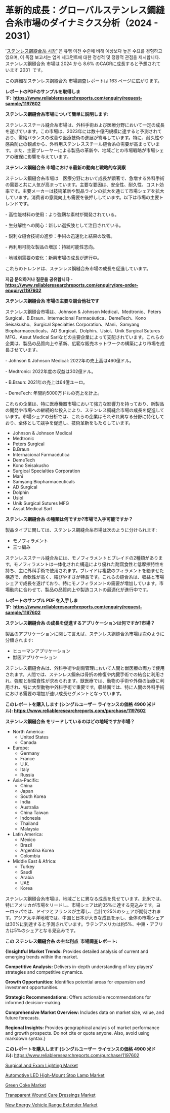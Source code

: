 <p><h1>革新的成長：グローバルステンレス鋼縫合糸市場のダイナミクス分析（2024 - 2031）</h1></p><p>'<a href="https://www.reliableresearchreports.com/stainless-steel-suture-r1197602?utm_campaign=107&utm_medium=36&utm_source=Github&utm_content=ia&utm_term=10112024&utm_id=stainless-steel-suture">ステンレス鋼縫合糸 시장'</a>'은 유행 이전 수준에 비해 예상보다 높은 수요를 경험하고 있으며, 이 독점 보고서는 업계 세그먼트에 대한 정성적 및 정량적 관점을 제시합니다. ステンレス鋼縫合糸 市場は 2024 から 8.6% のCAGRに成長すると予想されています 2031&nbsp; です。</p>
<p>この詳細なステンレス鋼縫合糸 市場調査レポートは 163 ページに広がります。</p>
<p><strong>レポートのPDFのサンプルを取得します</strong><strong>:&nbsp;&nbsp;<a href="https://www.reliableresearchreports.com/enquiry/request-sample/1197602?utm_campaign=107&utm_medium=36&utm_source=Github&utm_content=ia&utm_term=10112024&utm_id=stainless-steel-suture">https://www.reliableresearchreports.com/enquiry/request-sample/1197602</a></strong></p>
<p><strong>ステンレス鋼縫合糸市場について簡単に説明します:</strong></p>
<p><p>ステンレススチール縫合糸市場は、外科手術および医療分野において一定の成長を遂げています。この市場は、2023年には数十億円規模に達すると予測されており、需給バランスの改善や医療技術の進展が寄与しています。特に、耐久性や感染防止の観点から、外科用ステンレススチール縫合糸の需要が高まっています。また、主要プレーヤーによる製品の革新や、地域ごとの市場戦略が市場シェアの確保に影響を与えています。</p></p>
<p><strong>ステンレス鋼縫合糸 市場における最新の動向と戦略的な洞察</strong></p>
<p><p>ステンレス鋼縫合糸市場は　医療分野において成長が顕著で、急増する外科手術の需要と共に人気が高まっています。主要な要因は、安全性、耐久性、コスト効率です。主要メーカーは技術革新や製品ラインの拡大を通じて市場シェアを拡大しています。消費者の意識向上も需要を後押ししています。以下は市場の主要トレンドです。</p><p>- 高性能材料の使用：より強靭な素材が開発されている。</p><p>- 生分解性への関心：新しい選択肢として注目されている。</p><p>- 鋭利な縫合技術の進歩：手術の迅速化と結果の改善。</p><p>- 再利用可能な製品の増加：持続可能性志向。</p><p>- 地域別需要の変化：新興市場の成長が進行中。 </p><p>これらのトレンドは、ステンレス鋼縫合糸市場の成長を促進しています。</p></p>
<p><strong>지금 문의하거나 질문을 공유합니다</strong><strong>&nbsp;</strong>-<strong><a href="https://www.reliableresearchreports.com/enquiry/pre-order-enquiry/1197602?utm_campaign=107&utm_medium=36&utm_source=Github&utm_content=ia&utm_term=10112024&utm_id=stainless-steel-suture">https://www.reliableresearchreports.com/enquiry/pre-order-enquiry/1197602</a></strong></p>
<p><strong>ステンレス鋼縫合糸 市場の主要な競合他社です</strong></p>
<p><p>ステンレス鋼縫合市場は、Johnson & Johnson Medical、Medtronic、Peters Surgical、B.Braun、Internacional Farmacéutica、DemeTech、Kono Seisakusho、Surgical Specialties Corporation、Mani、Samyang Biopharmaceuticals、AD Surgical、Dolphin、Usiol、Unik Surgical Sutures MFG、Assut Medical Sarlなどの主要企業によって支配されています。これらの企業は、製品の品質向上や革新、広範な販売ネットワークの構築により市場を成長させています。</p><p>- Johnson & Johnson Medical: 2022年の売上高は460億ドル。</p><p>- Medtronic: 2022年度の収益は302億ドル。</p><p>- B.Braun: 2021年の売上は64億ユーロ。</p><p>- DemeTech: 年間約5000万ドルの売上を計上。</p><p>これらの企業は、特に医療機器市場において強力な影響力を持っており、新製品の開発や市場への継続的な投入により、ステンレス鋼縫合市場の成長を促進しています。市場シェアの分析では、これらの企業はそれぞれ異なる分野に特化しており、全体として競争を促進し、技術革新をもたらしています。</p></p>
<p><ul><li>Johnson & Johnson Medical</li><li>Medtronic</li><li>Peters Surgical</li><li>B.Braun</li><li>Internacional Farmacéutica</li><li>DemeTech</li><li>Kono Seisakusho</li><li>Surgical Specialties Corporation</li><li>Mani</li><li>Samyang Biopharmaceuticals</li><li>AD Surgical</li><li>Dolphin</li><li>Usiol</li><li>Unik Surgical Sutures MFG</li><li>Assut Medical Sarl</li></ul></p>
<p><strong>ステンレス鋼縫合糸 の種類は何ですか?市場で入手可能ですか？</strong></p>
<p>製品タイプに関しては、ステンレス鋼縫合糸市場は次のように分けられます:</p>
<p><ul><li>モノフィラメント</li><li>三つ編み</li></ul></p>
<p><p>ステンレススチール縫合糸には、モノフィラメントとブレイドの2種類があります。モノフィラメントは一体化された構造により優れた耐腐食性と低摩擦特性を持ち、主に外科手術で使用されます。ブレイドは複数のフィラメントを絡ませた構造で、柔軟性が高く、結びやすさが特長です。これらの縫合糸は、収益と市場シェアで成長を遂げており、特にモノフィラメントの需要が増加しています。市場動向に合わせて、製品の品質向上や製造コストの最適化が進行中です。</p></p>
<p><strong>レポートのサンプル PDF を入手します:&nbsp;</strong><strong>&nbsp;<a href="https://www.reliableresearchreports.com/enquiry/request-sample/1197602?utm_campaign=107&utm_medium=36&utm_source=Github&utm_content=ia&utm_term=10112024&utm_id=stainless-steel-suture">https://www.reliableresearchreports.com/enquiry/request-sample/1197602</a></strong></p>
<p><strong>ステンレス鋼縫合糸 の成長を促進するアプリケーションは何ですか?市場？</strong></p>
<p>製品のアプリケーションに関して言えば、ステンレス鋼縫合糸市場は次のように分類されます:</p>
<p><ul><li>ヒューマンアプリケーション</li><li>獣医アプリケーション</li></ul></p>
<p><p>ステンレス鋼縫合糸は、外科手術や創傷管理において人間と獣医療の両方で使用されます。人間では、ステンレス鋼糸は骨折の修復や内臓手術での結合に利用され、強度と耐腐食性が求められます。獣医療では、動物の手術や外傷の治療に利用され、特に大型動物や外科手術で重要です。収益面では、特に人間の外科手術における需要の増加が速い成長セグメントとなっています。</p></p>
<p><strong>このレポートを購入します (シングルユーザー ライセンスの価格 4900 米ドル):</strong><strong>&nbsp;<a href="https://www.reliableresearchreports.com/purchase/1197602?utm_campaign=107&utm_medium=36&utm_source=Github&utm_content=ia&utm_term=10112024&utm_id=stainless-steel-suture">https://www.reliableresearchreports.com/purchase/1197602</a></strong></p>
<p><strong>ステンレス鋼縫合糸 をリードしているのはどの地域ですか市場？</strong></p>
<p><ul>
    <li>
        North America:
        <ul>
            <li>United States</li>
            <li>Canada</li>
        </ul>
    </li>
    <li>
        Europe:
        <ul>
            <li>Germany</li>
            <li>France</li>
            <li>U.K.</li>
            <li>Italy</li>
            <li>Russia</li>
        </ul>
    </li>
    <li>
        Asia-Pacific:
        <ul>
            <li>China</li>
            <li>Japan</li>
            <li>South Korea</li>
            <li>India</li>
            <li>Australia</li>
            <li>China Taiwan</li>
            <li>Indonesia</li>
            <li>Thailand</li>
            <li>Malaysia</li>
        </ul>
    </li>
    <li>
        Latin America:
        <ul>
            <li>Mexico</li>
            <li>Brazil</li>
            <li>Argentina Korea</li>
            <li>Colombia</li>
        </ul>
    </li>
    <li>
        Middle East & Africa:
        <ul>
            <li>Turkey</li>
            <li>Saudi</li>
            <li>Arabia</li>
            <li>UAE</li>
            <li>Korea</li>
        </ul>
    </li>
    </ul></p>
<p><p>ステンレス鋼縫合糸市場は、地域ごとに異なる成長を見せています。北米では、特にアメリカが市場をリードし、市場シェアは約35%に達する見込みです。ヨーロッパでは、ドイツとフランスが主導し、合計で25%のシェアが期待されます。アジア太平洋地域では、中国と日本が大きな成長を示し、全体の市場シェアは30%に到達すると予測されています。ラテンアメリカは約5%、中東・アフリカは5%のシェアとなる見込みです。</p></p>
<p><strong>この ステンレス鋼縫合糸 の主な利点&nbsp; 市場調査レポート:</strong></p>
<p><strong>{Insightful Market Trends:</strong> Provides detailed analysis of current and emerging trends within the market.</p>
<p><strong>Competitive Analysis:</strong> Delivers in-depth understanding of key players' strategies and competitive dynamics.</p>
<p><strong>Growth Opportunities:</strong> Identifies potential areas for expansion and investment opportunities.</p>
<p><strong>Strategic Recommendations:</strong> Offers actionable recommendations for informed decision-making.</p>
<p><strong>Comprehensive Market Overview: </strong>Includes data on market size, value, and future forecasts.</p>
<p><strong>Regional Insights: </strong>Provides geographical analysis of market performance and growth prospects. Do not cite or quote anyone. Also, avoid using markdown syntax.}</p>
<p><strong>このレポートを購入します (シングルユーザー ライセンスの価格 4900 米ドル):&nbsp;</strong><a href="https://www.reliableresearchreports.com/purchase/1197602?utm_campaign=107&utm_medium=36&utm_source=Github&utm_content=ia&utm_term=10112024&utm_id=stainless-steel-suture">https://www.reliableresearchreports.com/purchase/1197602</a></p>
<p><p><a href="https://issuu.com/reportprime-2/docs/surgical-and-exam-lighting-market-s_64ce016cb8edce?utm_campaign=107&utm_medium=36&utm_source=Github&utm_content=ia&utm_term=10112024&utm_id=stainless-steel-suture">Surgical and Exam Lighting Market</a></p><p><a href="https://www.linkedin.com/pulse/automotive-led-high-mount-stop-lamp-industry-analysis-d1c7c?utm_campaign=107&utm_medium=36&utm_source=Github&utm_content=ia&utm_term=10112024&utm_id=stainless-steel-suture">Automotive LED High-Mount Stop Lamp Market</a></p><p><a href="https://github.com/mac1evjen/Market-Research-Report-List-1/blob/main/green-coke-market.md?utm_campaign=107&utm_medium=36&utm_source=Github&utm_content=ia&utm_term=10112024&utm_id=stainless-steel-suture">Green Coke Market</a></p><p><a href="https://issuu.com/reportprime-2/docs/transparent-wound-care-dressings-ma_ae222b78d8cdf1?utm_campaign=107&utm_medium=36&utm_source=Github&utm_content=ia&utm_term=10112024&utm_id=stainless-steel-suture">Transparent Wound Care Dressings Market</a></p><p><a href="https://www.linkedin.com/pulse/consumer-behavior-shifts-new-energy-vehicle-range-extender-etbkc?utm_campaign=107&utm_medium=36&utm_source=Github&utm_content=ia&utm_term=10112024&utm_id=stainless-steel-suture">New Energy Vehicle Range Extender Market</a></p></p>
<p>&nbsp;</p>